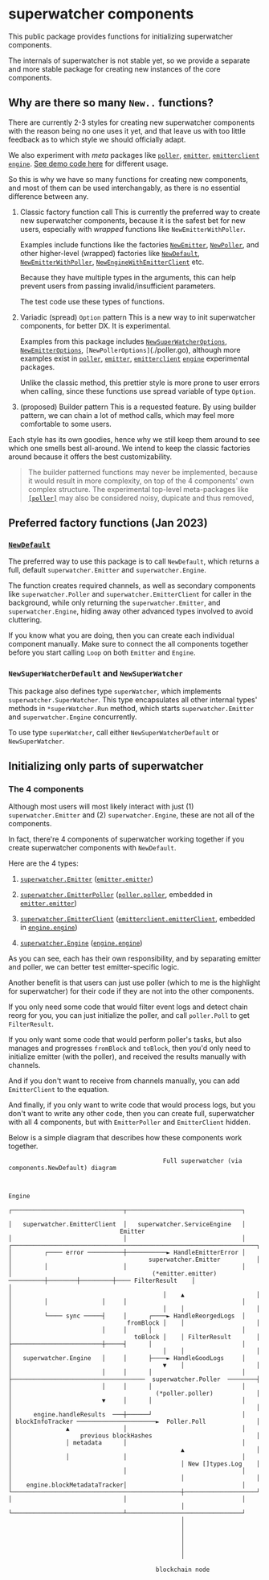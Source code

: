 <!-- markdownlint-configure-file { "MD013": { "code_blocks": false } } -->

# superwatcher components

This public package provides functions for initializing superwatcher components.

The internals of superwatcher is not stable yet, so we provide a separate and
more stable package for creating new instances of the core components.

## Why are there so many `New..` functions?

There are currently 2-3 styles for creating new superwatcher components with the
reason being no one uses it yet, and that leave us with too little feedback as to
which style we should officially adapt.

We also experiment with _meta_ packages like [`poller`](../../poller/), [`emitter`](../../emitter/),
[`emitterclient`](../../emitterclient/) [`engine`](../../engine/).
[See demo code here](../../examples/demoservice/cmd/demofunc.go) for different usage.

So this is why we have so many functions for creating new components, and most of
them can be used interchangably, as there is no essential difference between any.

1. Classic factory function call
   This is currently the preferred way to create new superwatcher components,
   because it is the safest bet for new users, especially with _wrapped_ functions
   like `NewEmitterWithPoller`.

   Examples include functions like the factories [`NewEmitter`](./emitter.go), [`NewPoller`](./poller.go),
   and other higher-level (wrapped) factories like [`NewDefault`](./default.go),
   [`NewEmitterWithPoller`](./emitter.go),
   [`NewEngineWithEmitterClient`](./engine.go) etc.

   Because they have multiple types in the arguments, this can help prevent
   users from passing invalid/insufficient parameters.

   The test code use these types of functions.

2. Variadic (spread) `Option` pattern
   This is a new way to init superwatcher components, for better DX. It is experimental.

   Examples from this package includes [`NewSuperWatcherOptions`](./superwatcher.go),
   [`NewEmitterOptions`](./emitter.go), `[NewPollerOptions]`(./poller.go),
   although more examples exist in [`poller`](../../poller/), [`emitter`](../../emitter/),
   [`emitterclient`](../../emitterclient/) [`engine`](../../engine/) experimental
   packages.

   Unlike the classic method, this prettier style is more prone to user errors
   when calling, since these functions use spread variable of type `Option`.

3. (proposed) Builder pattern
   This is a requested feature. By using builder pattern, we can chain a lot of
   method calls, which may feel more comfortable to some users.

Each style has its own goodies, hence why we still keep them around to see which
one smells best all-around. We intend to keep the classic factories around because
it offers the best customizability.

> The builder patterned functions may never be implemented, because it would result
> in more complexity, on top of the 4 components' own complex structure.
> The experimental top-level meta-packages like [`[poller]`](../../poller/) may also
> be considered noisy, dupicate and thus removed,

## Preferred factory functions (Jan 2023)

### [`NewDefault`](./default.go)

The preferred way to use this package is to call `NewDefault`, which returns a
full, default `superwatcher.Emitter` and `superwatcher.Engine`.

The function creates required channels, as well as secondary components like `superwatcher.Poller`
and `superwatcher.EmitterClient` for caller in the background, while only returning
the `superwatcher.Emitter`, and `superwatcher.Engine`, hiding away other advanced
types involved to avoid cluttering.

If you know what you are doing, then you can create each individual component manually.
Make sure to connect the all components together before you start calling `Loop`
on both `Emitter` and `Engine`.

### `NewSuperWatcherDefault` and `NewSuperWatcher`

This package also defines type `superWatcher`, which implements `superwatcher.SuperWatcher`.
This type encapsulates all other internal types' methods in `*superWatcher.Run` method,
which starts `superwatcher.Emitter` and `superwatcher.Engine` concurrently.

To use type `superWatcher`, call either `NewSuperWatcherDefault` or `NewSuperWatcher`.

## Initializing only parts of superwatcher

### The 4 components

Although most users will most likely interact with just (1) `superwatcher.Emitter`
and (2) `superwatcher.Engine`, these are not all of the components.

In fact, there're 4 components of superwatcher working together if you create
superwatcher components with `NewDefault`.

Here are the 4 types:

<!-- markdownlint-capture -->
<!-- markdownlint-disable MD013-->

1. [`superwatcher.Emitter`](../../emitter.go) ([`emitter.emitter`](../../internal/emitter/emitter.go))

2. [`superwatcher.EmitterPoller`](../../emitter_poller.go) ([`poller.poller`](../../internal/poller/poller.go), embedded in [`emitter.emitter`](../../internal/emitter/emitter.go))

3. [`superwatcher.EmitterClient`](../../emitter_client.go) ([`emitterclient.emitterClient`](../../internal/emitterclient/client.go), embedded in [`engine.engine`](../../internal/engine/engine.go))

4. [`superwatcher.Engine`](../../engine.go) ([`engine.engine`](../../internal/engine/engine.go))

<!-- markdownlint-restore -->

As you can see, each has their own responsibility, and by separating emitter
and poller, we can better test emitter-specific logic.

Another benefit is that users can just use poller (which to me is the highlight
for superwatcher) for their code if they are not into the other components.

If you only need some code that would filter event logs and detect chain reorg
for you, you can just initialize the poller, and call `poller.Poll` to get `FilterResult`.

If you only want some code that would perform poller's tasks, but also manages
and progresses `fromBlock` and `toBlock`, then you'd only need to initialize emitter
(with the poller), and received the results manually with channels.

And if you don't want to receive from channels manually, you can add
`EmitterClient` to the equation.

And finally, if you only want to write code that would process logs, but you
don't want to write any other code, then you can create full, superwatcher
with all 4 components, but with `EmitterPoller` and `EmitterClient` hidden.

Below is a simple diagram that describes how these components work together.

```text
                                           Full superwatcher (via components.NewDefault) diagram


                                                                                                            Engine
                                                                              ┌───────────────────────────────┬────────────────────────────────┐
                                                                              │   superwatcher.EmitterClient  │   superwatcher.ServiceEngine   │
                               Emitter                                        │                               │                                │
┌────────────────────────────────────────────────────────────────────┐        │         ┌──── error ──────────┼───────────► HandleEmitterError │
│                                      superwatcher.Emitter          │        │         │                     │                                │
│                                       (*emitter.emitter) ──────────┼────────┼─────────┼──── FilterResult    │                                │
│                                          │    ▲                    │        │         │               │     │                                │
│                                          │    │                    │        │         └──── sync ─────┤     │      ┌────► HandleReorgedLogs  │
│                                fromBlock │    │                    │        │                         │     │      │                         │
│                                  toBlock │    │ FilterResult       │        ├─────────────────────────┼─────┤      │                         │
│                                          │    │                    │        │   superwatcher.Engine   │     │      ├────► HandleGoodLogs     │
│                                          ▼    │                    │        │                         │     │      │                         │
├─────────────────────────────────────  superwatcher.Poller  ────────┤        │                         │     │      │                         │
│                                        (*poller.poller)            │        │                         ▼     │      │                         │
│                                                                    │        │      engine.handleResults  ───┼──────┘                         │
│ blockInfoTracker ──────────────────────►  Poller.Poll              │        │               ▲               │                                │
│                   previous blockHashes                             │        │               │ metadata      │                                │
│                                               ▲                    │        │               │               │                                │
│                                               │ New []types.Log    │        │                               │                                │
│                                               │                    │        │    engine.blockMetadataTracker│                                │
└───────────────────────────────────────────────┼────────────────────┘        │                               │                                │
                                                │                             └───────────────────────────────┴────────────────────────────────┘
                                                │
                                                │
                                                │
                                                │
                                                │
                                                │

                                         blockchain node

```
